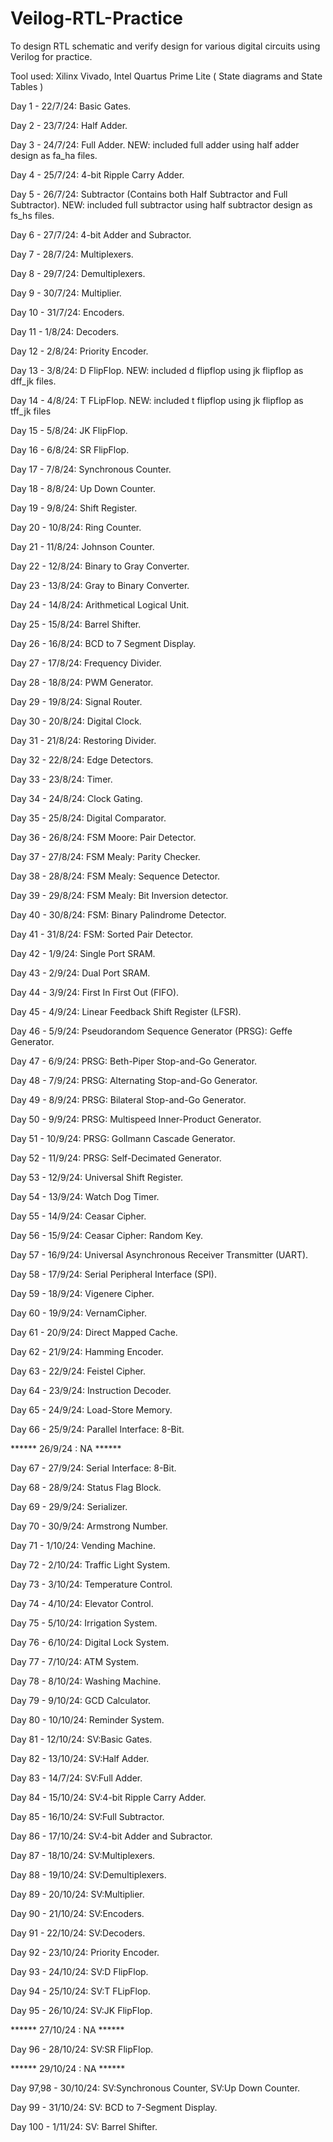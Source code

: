 # Veilog-RTL-Practice
To design RTL schematic and verify design for various digital circuits using Verilog for practice.

Tool used: Xilinx Vivado, Intel Quartus Prime Lite ( State diagrams and State Tables )

Day 1 - 22/7/24: Basic Gates.

Day 2 - 23/7/24: Half Adder.

Day 3 - 24/7/24: Full Adder. NEW: included full adder using half adder design as fa_ha files.

Day 4 - 25/7/24: 4-bit Ripple Carry Adder.

Day 5 - 26/7/24: Subtractor (Contains both Half Subtractor and Full Subtractor). NEW: included full subtractor using half subtractor design as fs_hs files.

Day 6 - 27/7/24: 4-bit Adder and Subractor.

Day 7 - 28/7/24: Multiplexers.

Day 8 - 29/7/24: Demultiplexers.

Day 9 - 30/7/24: Multiplier.

Day 10 - 31/7/24: Encoders.

Day 11 - 1/8/24: Decoders.

Day 12 - 2/8/24: Priority Encoder.

Day 13 - 3/8/24: D FlipFlop. NEW: included d flipflop using jk flipflop as dff_jk files.

Day 14 - 4/8/24: T FLipFlop. NEW: included t flipflop using jk flipflop as tff_jk files

Day 15 - 5/8/24: JK FlipFlop.

Day 16 - 6/8/24: SR FlipFlop.

Day 17 - 7/8/24: Synchronous Counter.

Day 18 - 8/8/24: Up Down Counter.

Day 19 - 9/8/24: Shift Register.

Day 20 - 10/8/24: Ring Counter.

Day 21 - 11/8/24: Johnson Counter.

Day 22 - 12/8/24: Binary to Gray Converter.

Day 23 - 13/8/24: Gray to Binary Converter.

Day 24 - 14/8/24: Arithmetical Logical Unit.

Day 25 - 15/8/24: Barrel Shifter.

Day 26 - 16/8/24: BCD to 7 Segment Display.

Day 27 - 17/8/24: Frequency Divider.

Day 28 - 18/8/24: PWM Generator.

Day 29 - 19/8/24: Signal Router.

Day 30 - 20/8/24: Digital Clock.

Day 31 - 21/8/24: Restoring Divider.

Day 32 - 22/8/24: Edge Detectors.

Day 33 - 23/8/24: Timer.

Day 34 - 24/8/24: Clock Gating.

Day 35 - 25/8/24: Digital Comparator.

Day 36 - 26/8/24: FSM Moore: Pair Detector.

Day 37 - 27/8/24: FSM Mealy: Parity Checker.

Day 38 - 28/8/24: FSM Mealy: Sequence Detector.

Day 39 - 29/8/24: FSM Mealy: Bit Inversion detector.

Day 40 - 30/8/24: FSM: Binary Palindrome Detector.

Day 41 - 31/8/24: FSM: Sorted Pair Detector.

Day 42 - 1/9/24: Single Port SRAM.

Day 43 - 2/9/24: Dual Port SRAM.

Day 44 - 3/9/24: First In First Out (FIFO).

Day 45 - 4/9/24: Linear Feedback Shift Register (LFSR).

Day 46 - 5/9/24: Pseudorandom Sequence Generator (PRSG): Geffe Generator.

Day 47 - 6/9/24: PRSG: Beth-Piper Stop-and-Go Generator.

Day 48 - 7/9/24: PRSG: Alternating Stop-and-Go Generator.

Day 49 - 8/9/24: PRSG: Bilateral Stop-and-Go Generator.

Day 50 - 9/9/24: PRSG: Multispeed Inner-Product Generator.

Day 51 - 10/9/24: PRSG: Gollmann Cascade Generator.

Day 52 - 11/9/24: PRSG: Self-Decimated Generator.

Day 53 - 12/9/24: Universal Shift Register.

Day 54 - 13/9/24: Watch Dog Timer.

Day 55 - 14/9/24: Ceasar Cipher.

Day 56 - 15/9/24: Ceasar Cipher: Random Key.

Day 57 - 16/9/24: Universal Asynchronous Receiver Transmitter (UART).

Day 58 - 17/9/24: Serial Peripheral Interface (SPI).

Day 59 - 18/9/24: Vigenere Cipher.

Day 60 - 19/9/24: VernamCipher.

Day 61 - 20/9/24: Direct Mapped Cache.

Day 62 - 21/9/24: Hamming Encoder.

Day 63 - 22/9/24: Feistel Cipher.

Day 64 - 23/9/24: Instruction Decoder.

Day 65 - 24/9/24: Load-Store Memory.

Day 66 - 25/9/24: Parallel Interface: 8-Bit.

****** 26/9/24 : NA ******

Day 67 - 27/9/24: Serial Interface: 8-Bit.

Day 68 - 28/9/24: Status Flag Block.

Day 69 - 29/9/24: Serializer.

Day 70 - 30/9/24: Armstrong Number.

Day 71 - 1/10/24: Vending Machine.

Day 72 - 2/10/24: Traffic Light System.

Day 73 - 3/10/24: Temperature Control.

Day 74 - 4/10/24: Elevator Control.

Day 75 - 5/10/24: Irrigation System.

Day 76 - 6/10/24: Digital Lock System.

Day 77 - 7/10/24: ATM System.

Day 78 - 8/10/24: Washing Machine.

Day 79 - 9/10/24: GCD Calculator.

Day 80 - 10/10/24: Reminder System.



Day 81 - 12/10/24: SV:Basic Gates.

Day 82 - 13/10/24: SV:Half Adder.

Day 83 - 14/7/24: SV:Full Adder. 

Day 84 - 15/10/24: SV:4-bit Ripple Carry Adder.

Day 85 - 16/10/24: SV:Full Subtractor.

Day 86 - 17/10/24: SV:4-bit Adder and Subractor.

Day 87 - 18/10/24: SV:Multiplexers.

Day 88 - 19/10/24: SV:Demultiplexers.

Day 89 - 20/10/24: SV:Multiplier.

Day 90 - 21/10/24: SV:Encoders.

Day 91 - 22/10/24: SV:Decoders.

Day 92 - 23/10/24: Priority Encoder.

Day 93 - 24/10/24: SV:D FlipFlop. 

Day 94 - 25/10/24: SV:T FLipFlop. 

Day 95 - 26/10/24: SV:JK FlipFlop.

****** 27/10/24 : NA ******

Day 96 - 28/10/24: SV:SR FlipFlop.

****** 29/10/24 : NA ******

Day 97,98 - 30/10/24: SV:Synchronous Counter, SV:Up Down Counter.

Day 99 - 31/10/24: SV: BCD to 7-Segment Display.

Day 100 - 1/11/24: SV: Barrel Shifter.
